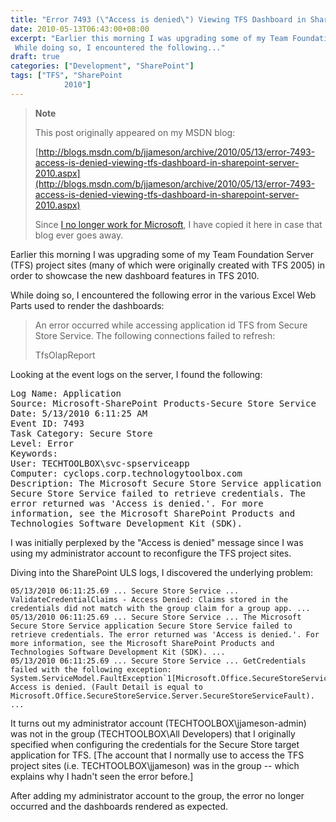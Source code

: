 ```yaml
---
title: "Error 7493 (\"Access is denied\") Viewing TFS Dashboard in SharePoint Server 2010"
date: 2010-05-13T06:43:00+08:00
excerpt: "Earlier this morning I was upgrading some of my Team Foundation Server (TFS) project sites (many of which were originally created with TFS 2005) in order to showcase the new dashboard features in TFS 2010. 
 While doing so, I encountered the following..."
draft: true
categories: ["Development", "SharePoint"]
tags: ["TFS", "SharePoint 
			2010"]
---
```


> **Note**
>
> This post originally appeared on my MSDN blog:
>
> [http://blogs.msdn.com/b/jjameson/archive/2010/05/13/error-7493-access-is-denied-viewing-tfs-dashboard-in-sharepoint-server-2010.aspx](http://blogs.msdn.com/b/jjameson/archive/2010/05/13/error-7493-access-is-denied-viewing-tfs-dashboard-in-sharepoint-server-2010.aspx)
>
> Since
> [I no longer work for Microsoft](/blog/jjameson/2011/09/02/last-day-with-microsoft), I have copied it here in case that
> blog ever goes away.

Earlier this morning I was upgrading some of my Team Foundation Server (TFS)
project sites (many of which were originally created with TFS 2005) in order
to showcase the new dashboard features in TFS 2010.

While doing so, I encountered the following error in the various Excel Web
Parts used to render the dashboards:

> An error occurred while accessing application id TFS from Secure Store Service.
> The following connections failed to refresh:
>
> TfsOlapReport

Looking at the event logs on the server, I found the following:

<samp>Log Name: Application<br>
Source: Microsoft-SharePoint Products-Secure Store Service<br>
Date: 5/13/2010 6:11:25 AM<br>
Event ID: 7493<br>
Task Category: Secure Store<br>
Level: Error<br>
Keywords:<br>
User: TECHTOOLBOX\svc-spserviceapp<br>
Computer: cyclops.corp.technologytoolbox.com<br>
Description: The Microsoft Secure Store Service application Secure Store
Service failed to retrieve credentials. The error returned was 'Access is
denied.'. For more information, see the Microsoft SharePoint Products and
Technologies Software Development Kit (SDK). </samp>

I was initially perplexed by the "Access is denied" message since I was using
my administrator account to reconfigure the TFS project sites.

Diving into the SharePoint ULS logs, I discovered the underlying problem:

```
05/13/2010 06:11:25.69 ... Secure Store Service ... ValidateCredentialClaims - Access Denied: Claims stored in the credentials did not match with the group claim for a group app. ...
05/13/2010 06:11:25.69 ... Secure Store Service ... The Microsoft Secure Store Service application Secure Store Service failed to retrieve credentials. The error returned was 'Access is denied.'. For more information, see the Microsoft SharePoint Products and Technologies Software Development Kit (SDK). ...
05/13/2010 06:11:25.69 ... Secure Store Service ... GetCredentials failed with the following exception: System.ServiceModel.FaultException`1[Microsoft.Office.SecureStoreService.Server.SecureStoreServiceFault]: Access is denied. (Fault Detail is equal to Microsoft.Office.SecureStoreService.Server.SecureStoreServiceFault). ...
```

It turns out my administrator account (TECHTOOLBOX\jjameson-admin) was not
in the group (TECHTOOLBOX\All Developers) that I originally specified when configuring
the credentials for the Secure Store target application for TFS. [The account
that I normally use to access the TFS project sites (i.e. TECHTOOLBOX\jjameson)
was in the group -- which explains why I hadn't seen the error before.]

After adding my administrator account to the group, the error no longer occurred
and the dashboards rendered as expected.

